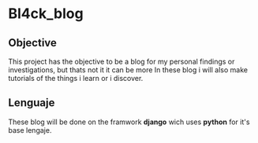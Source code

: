 # Bl4ck_blog
## Objective
This project has the objective to be a blog for my personal findings or investigations, but thats not it it can be more
In these blog i will also make tutorials of the things i learn or i discover.
## Lenguaje
These blog will be done on the framwork **django** wich uses **python** for it's base lengaje.
